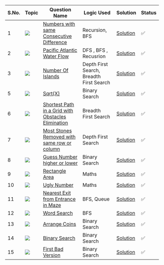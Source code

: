 S.No. | Topic | Question Name | Logic Used | Solution | Status |
------|---------------|------------|-------|------|------|
1 | ![](https://img.shields.io/badge/Algos-f0772b?style=for-the-badge&logo=array&logoColor=black) | [Numbers with same Consecutive Difference](https://leetcode.com/problems/numbers-with-same-consecutive-differences/) | Recursion, BFS | [Solution](https://github.com/himanshugupta09/LEETCODE_SOLUTIONS/blob/main/Searching_Algorithms/Numbers%20With%20Same%20Consecutive%20Difference.cpp) | ✅ |
2 | ![](https://img.shields.io/badge/Searchalgo-f0772b?style=for-the-badge&logo=array&logoColor=black) | [Pacific Atlantic Water Flow](https://leetcode.com/problems/pacific-atlantic-water-flow/) | DFS , BFS , Recusrion | [Solution](https://github.com/himanshugupta09/LEETCODE_SOLUTIONS/blob/main/Searching_Algorithms/Pacific%20Atlantic%20Water%20Flow.py) | ✅ |
3 | ![](https://img.shields.io/badge/Searching-f0772b?style=for-the-badge&logo=array&logoColor=black) | [Number Of Islands](https://leetcode.com/problems/number-of-islands/) | Depth First Search, Breadth First Search | [Solution](https://github.com/himanshugupta09/LEETCODE_SOLUTIONS/blob/main/Searching_Algorithms/Number%20of%20Islands.cpp) | ✅ |
5 | ![](https://img.shields.io/badge/Searchalgo-f0772b?style=for-the-badge&logo=array&logoColor=black) | [Sqrt(X)](https://leetcode.com/problems/sqrtx/) | Binary Search | [Solution](https://github.com/himanshugupta09/LEETCODE_SOLUTIONS/blob/main/Searching_Algorithms/sqrtx.cpp) | ✅ |
6 | ![](https://img.shields.io/badge/Graph-f0772b?style=for-the-badge&logo=array&logoColor=black) | [Shortest Path in a Grid with Obstacles Elimination](https://leetcode.com/problems/shortest-path-in-a-grid-with-obstacles-elimination/) | Breadth First Search | [Solution](https://github.com/himanshugupta09/LEETCODE_SOLUTIONS/blob/main/Searching_Algorithms/shortest-path-in-a-grid-with-obstacles-elimination.cpp) | ✅ |
7 | ![](https://img.shields.io/badge/Graph-f0772b?style=for-the-badge&logo=array&logoColor=black) | [Most Stones Removed with same row or column](https://leetcode.com/problems/most-stones-removed-with-same-row-or-column/description/) | Depth First Search | [Solution](https://github.com/himanshugupta09/LEETCODE_SOLUTIONS/blob/main/Searching_Algorithms/most-stones-removed-with-same-row-or-column.cpp) | ✅ |
8 | ![](https://img.shields.io/badge/Binary-Search-f0772b?style=for-the-badge&logo=array&logoColor=black) | [Guess Number higher or lower](https://leetcode.com/problems/guess-number-higher-or-lower/description/) | Binary Search | [Solution](https://github.com/himanshugupta09/LEETCODE_SOLUTIONS/blob/main/Searching_Algorithms/guess-number-higher-or-lower.cpp) | ✅ |
9 | ![](https://img.shields.io/badge/Maths-f0772b?style=for-the-badge&logo=array&logoColor=black) | [Rectangle Area](https://leetcode.com/problems/rectangle-area/description/) | Maths | [Solution](https://github.com/himanshugupta09/LEETCODE_SOLUTIONS/blob/main/Searching_Algorithms/rectangle-area.cpp) | ✅ |
10 | ![](https://img.shields.io/badge/Maths-f0772b?style=for-the-badge&logo=array&logoColor=black) | [Ugly Number](https://leetcode.com/problems/ugly-number/description/) | Maths | [Solution](https://github.com/himanshugupta09/LEETCODE_SOLUTIONS/blob/main/Searching_Algorithms/ugly-number.cpp) | ✅ |
11 | ![](https://img.shields.io/badge/BFS-f0772b?style=for-the-badge&logo=array&logoColor=black) | [Nearest Exit from Entrance in Maze](https://leetcode.com/problems/nearest-exit-from-entrance-in-maze/description/) | BFS, Queue | [Solution](https://github.com/himanshugupta09/LEETCODE_SOLUTIONS/blob/main/Searching_Algorithms/nearest-exit-from-entrance-in-maze.cpp) | ✅ |
12 | ![](https://img.shields.io/badge/DFS-f0772b?style=for-the-badge&logo=array&logoColor=black) | [Word Search](https://leetcode.com/problems/word-search/description/) | BFS | [Solution](https://github.com/himanshugupta09/LEETCODE_SOLUTIONS/blob/main/Searching_Algorithms/word-search.cpp) | ✅ |
13 | ![](https://img.shields.io/badge/BinarySearch-f0772b?style=for-the-badge&logo=array&logoColor=black) | [Arrange Coins](https://leetcode.com/problems/arranging-coins/description/) | Binary Search | [Solution](https://github.com/himanshugupta09/LEETCODE_SOLUTIONS/blob/main/Searching_Algorithms/arranging-coins.py) | ✅ |
14 | ![](https://img.shields.io/badge/BinarySearch-f0772b?style=for-the-badge&logo=array&logoColor=black) | [Binary Search](https://leetcode.com/problems/binary-search/description/) | Binary Search | [Solution](https://github.com/himanshugupta09/LEETCODE_SOLUTIONS/blob/main/Searching_Algorithms/binary-search.py) | ✅ |
15 | ![](https://img.shields.io/badge/BinarySearch-f0772b?style=for-the-badge&logo=array&logoColor=black) | [First Bad Version](https://leetcode.com/problems/first-bad-version/description/) | Binary Search | [Solution](https://github.com/himanshugupta09/LEETCODE_SOLUTIONS/blob/main/Searching_Algorithms/first-bad-version.cpp) | ✅ |










